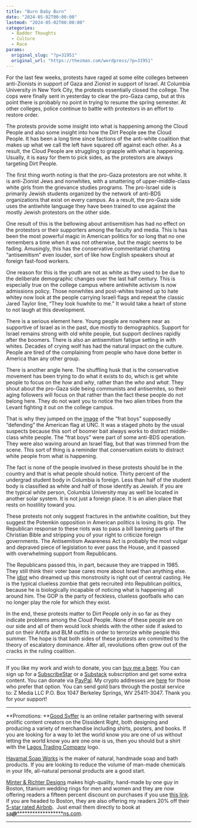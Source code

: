```yaml
---
title: "Burn Baby Burn"
date: "2024-05-02T00:00:00"
lastmod: "2024-05-02T00:00:00"
categories:
  - Badder Thoughts
  - Culture
  - Race
params:
  original_slug: "?p=31951"
  original_url: "https://thezman.com/wordpress/?p=31951"
---
```


For the last few weeks, protests have raged at some elite colleges
between anti-Zionists in support of Gaza and Zionist in support of
Israel. At Columbia University in New York City, the protests
essentially closed the college. The cops were finally sent in yesterday
to clear the pro-Gaza camp, but at this point there is probably no point
in trying to resume the spring semester. At other colleges, police
continue to battle with protestors in an effort to restore order.

The protests provide some insight into what is happening among the Cloud
People and also some insight into how the Dirt People see the Cloud
People. It has been a long time since factions of the anti-white
coalition that makes up what we call the left have squared off against
each other. As a result, the Cloud People are struggling to grapple with
what is happening. Usually, it is easy for them to pick sides, as the
protestors are always targeting Dirt People.

The first thing worth noting is that the pro-Gaza protestors are not
white. It is anti-Zionist Jews and nonwhites, with a smattering of
upper-middle-class white girls from the grievance studies programs. The
pro-Israel side is primarily Jewish students organized by the network of
anti-BDS organizations that exist on every campus. As a result, the
pro-Gaza side uses the antiwhite language they have been trained to use
against the mostly Jewish protestors on the other side.

One result of this is the bellowing about antisemitism has had no effect
on the protestors or their supporters among the faculty and media. This
is has been the most powerful magic in American politics for so long
that no one remembers a time when it was not otherwise, but the magic
seems to be fading. Amusingly, this has the conservative commentariat
chanting “antisemitism” even louder, sort of like how English speakers
shout at foreign fast-food workers.

One reason for this is the youth are not as white as they used to be due
to the deliberate demographic changes over the last half century. This
is especially true on the college campus where antiwhite activism is now
admissions policy. Those nonwhites and post-whites trained up to hate
whitey now look at the people carrying Israeli flags and repeat the
classic Jared Taylor line, “They look huwhite to me.” It would take a
heart of stone to not laugh at this development.

There is a serious element here. Young people are nowhere near as
supportive of Israel as in the past, due mostly to demographics. Support
for Israel remains strong with old white people, but support declines
rapidly after the boomers. There is also an antisemitism fatigue setting
in with whites. Decades of crying wolf has had the natural impact on the
culture. People are tired of the complaining from people who have done
better in America than any other group.

There is another angle here. The shuffling husk that is the conservative
movement has been trying to do what it exists to do, which is get white
people to focus on the *how* and *why*, rather than the *who* and
*what*. They shout about the pro-Gaza side being communists and
antisemites, so their aging followers will focus on that rather than the
fact these people do not belong here. They do not want you to notice the
two alien tribes from the Levant fighting it out on the college campus.

That is why they jumped on the
<a href="https://twitter.com/greg_price11/status/1785682387910738097"
rel="noopener" target="_blank">image</a> of the “frat boys” supposedly
“defending” the American flag at UNC. It was a staged photo by the usual
suspects because this sort of boomer bait always works to distract
middle-class white people. The “frat boys” were part of some anti-BDS
operation. They were also waving around an Israel flag, but that was
trimmed from the scene. This sort of thing is a reminder that
conservatism exists to distract white people from what is happening.

The fact is none of the people involved in these protests should be in
the country and that is what people should notice. Thirty percent of the
undergrad student body in Columbia is foreign. Less than half of the
student body is classified as white and half of those identify as
Jewish. If you are the typical white person, Columbia University may as
well be located in another solar system. It is not just a foreign place.
It is an alien place that rests on hostility toward you.

These protests not only suggest fractures in the antiwhite coalition,
but they suggest the Potemkin opposition in American politics is losing
its grip. The Republican response to these riots was to pass a bill
banning parts of the Christian Bible and stripping you of your right to
criticize foreign governments. The Antisemitism Awareness Act is
probably the most vulgar and depraved piece of legislation to ever pass
the House, and it passed with overwhelming support from Republicans.

The Republicans passed this, in part, because they are trapped in 1985.
They still think their voter base cares more about Israel than anything
else. The
<a href="https://twitter.com/RepMikeLawler/status/1785786891490501111"
rel="noopener" target="_blank">idiot</a> who dreamed up this monstrosity
is right out of central casting. He is the typical clueless zombie that
gets recruited into Republican politics, because he is biologically
incapable of noticing what is happening all around him. The GOP is the
party of feckless, clueless goofballs who can no longer play the role
for which they exist.

In the end, these protests matter to Dirt People only in so far as they
indicate problems among the Cloud People. None of these people are on
our side and all of them would lock shields with the other side if asked
to put on their Antifa and BLM outfits in order to terrorize white
people this summer. The hope is that both sides of these protests are
committed to the theory of escalatory dominance. After all, revolutions
often grow out of the cracks in the ruling coalition.

------------------------------------------------------------------------

If you like my work and wish to donate, you can
<a href="https://www.buymeacoffee.com/mujolulu" rel="noopener"
target="_blank">buy me a beer</a>. You can sign up for a
<a href="https://www.subscribestar.com/the-z-blog" rel="noopener"
target="_blank">SubscribeStar</a> or a
<a href="https://thedissident.substack.com/" rel="noopener"
target="_blank">Substack</a> subscription and get some extra content.
You can donate via <a
href="https://www.paypal.com/donate/?cmd=_s-xclick&amp;hosted_button_id=UDAS2Q8JYA6CN&amp;source=url"
rel="noopener" target="_blank">PayPal</a>. My crypto addresses are
<a href="https://thezman.com/wordpress/?page_id=22713" rel="noopener"
target="_blank">here</a> for those who prefer that option. You can send
gold bars through the postal service to: Z Media LLC P.O. Box 1047
Berkeley Springs, WV 25411-3047. Thank you for your support!

------------------------------------------------------------------------

**Promotions: **<a href="https://goodsvffer.com/" rel="noopener" target="_blank">Good
Svffer</a> is an online retailer partnering with several prolific
content creators on the Dissident Right, both designing and producing a
variety of merchandise including shirts, posters, and books. If you are
looking for a way to let the world know you are one of us without
letting the world know you are one one is us, then you should but a
shirt with the
<a href="https://goodsvffer.com/products/lagos-trading-company"
rel="noopener" target="_blank">Lagos Trading Company</a> logo.

<a href="https://havamalsoapworks.com/" rel="noopener"
target="_blank">Havamal Soap Works</a> is the maker of natural, handmade
soap and bath products. If you are looking to reduce the volume of
man-made chemicals in your life, all-natural personal products are a
good start.

<a href="https://www.minterandrichterdesigns.com/"
rel="noreferrer nofollow noopener" target="_blank">Minter &amp; Richter
Designs</a> makes high-quality, hand-made by one guy in Boston, titanium
wedding rings for men and women and they are now offering readers a
fifteen percent discount on purchases if you use
<a href="https://www.minterandrichterdesigns.com/discount/ZMAN"
rel="noreferrer nofollow noopener" target="_blank">this link</a>.
<span class="highlight"><span class="colour"><span class="font"><span class="size">If
you are headed to Boston, they are also offering my readers 20% off
their <a
href="https://www.airbnb.com/users/7988017/listings?user_id=7988017&amp;s=3"
rel="noopener noreferrer" target="_blank">5-star rated Airbnb</a>.  Just
email them directly to book at
<a href="mailto:sa***@*********************ns.com"
data-original-string="w9lvkQbB8QlwyV+Jc9k01A==cb7c5XxRolDyxnBCLBGR5pQpmAC5yJto2LpKHvG2ABaQ0GECiZwc+Trx7fzUSe4xv5z"><span
class="apbct-email-encoder"
data-original-string="A0hpBOcp45yeHFccGubrug==cb7r6AlIyhN79CMVqbZDZqIImexg1tuwctsh4R1Mft+2D2WqEE52hIJAvdlkk8WYQQJ"
title="This contact has been encoded by Anti-Spam by CleanTalk. Click to decode. To finish the decoding make sure that JavaScript is enabled in your browser.">sa<span
class="apbct-blur">***</span>@<span
class="apbct-blur">*********************</span>ns.com</span></a>.</span></span></span></span>

------------------------------------------------------------------------
